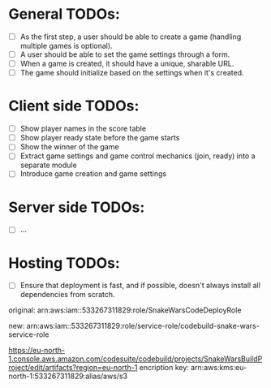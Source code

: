 # General TODOs:

- [ ] As the first step, a user should be able to create a game (handling multiple games is optional).
- [ ] A user should be able to set the game settings through a form.
- [ ] When a game is created, it should have a unique, sharable URL.
- [ ] The game should initialize based on the settings when it's created.
 
 # Client side TODOs:

- [ ] Show player names in the score table
- [ ] Show player ready state before the game starts
- [ ] Show the winner of the game
- [ ] Extract game settings and game control mechanics (join, ready) into a separate module
- [ ] Introduce game creation and game settings
 
 # Server side TODOs:

- [ ] ...

# Hosting TODOs:

- [ ] Ensure that deployment is fast, and if possible, doesn't always install all dependencies from scratch.
 
original: arn:aws:iam::533267311829:role/SnakeWarsCodeDeployRole

new: arn:aws:iam::533267311829:role/service-role/codebuild-snake-wars-service-role

https://eu-north-1.console.aws.amazon.com/codesuite/codebuild/projects/SnakeWarsBuildProject/edit/artifacts?region=eu-north-1
encription key: arn:aws:kms:eu-north-1:533267311829:alias/aws/s3